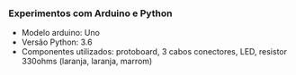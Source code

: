 ### Experimentos com Arduino e Python


* Modelo arduino: Uno
* Versão Python: 3.6
* Componentes utilizados: protoboard, 3 cabos conectores, LED, resistor 330ohms (laranja, laranja, marrom)